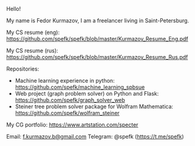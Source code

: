 Hello!

My name is Fedor Kurmazov, I am a freelancer living in Saint-Petersburg.


My CS resume (eng): https://github.com/spefk/spefk/blob/master/Kurmazov_Resume_Eng.pdf

My CS resume (rus): https://github.com/spefk/spefk/blob/master/Kurmazov_Resume_Rus.pdf

Repositories:
- Machine learning experience in python: https://github.com/spefk/machine_learning_spbsue
- Web project (graph problem solver) on Python and Flask: https://github.com/spefk/graph_solver_web
- Steiner tree problem solver package for Wolfram Mathematica: https://github.com/spefk/wolfram_steiner


My CG portfolio: https://www.artstation.com/specter


Email: f.kurmazov.b@gmail.com
Telegram: @spefk (https://t.me/spefk)

